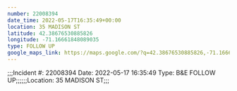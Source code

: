 ```yaml
---
number: 22008394
date_time: 2022-05-17T16:35:49+00:00
location: 35 MADISON ST
latitude: 42.38676530885826
longitude: -71.16661848089035
type: FOLLOW UP
google_maps_link: https://maps.google.com/?q=42.38676530885826,-71.16661848089035
---
```


;;;Incident #: 22008394   Date: 2022-05-17 16:35:49   Type: B&E FOLLOW UP;;;;;;Location: 35 MADISON ST;;;
